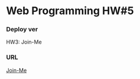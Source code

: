 # Web Programming HW#5

### Deploy ver

HW3: Join-Me

### URL

[Join-Me](join-me-angelas-projects-53448ec1.vercel.app)